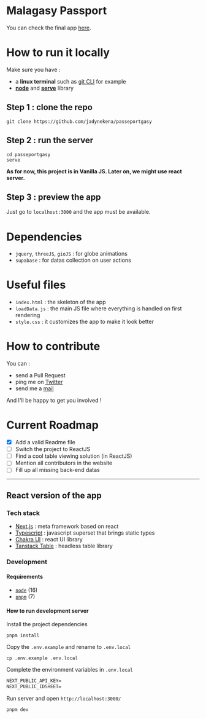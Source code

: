 # Malagasy Passport

You can check the final app [here](https://malagasypassport.ml).

# How to run it locally

Make sure you have :

- a **linux terminal** such as [git CLI](https://git-scm.com/downloads) for example
- [**node**](https://nodejs.org/en/download/) and [**serve**](https://www.npmjs.com/package/serve) library

## Step 1 : clone the repo

```
git clone https://github.com/jadynekena/passeportgasy
```

## Step 2 : run the server

```
cd passeportgasy
serve
```

**As for now, this project is in Vanilla JS. Later on, we might use react server.**

## Step 3 : preview the app

Just go to `localhost:3000` and the app must be available.

# Dependencies

- `jquery`, `threeJS`, `gioJS` : for globe animations
- `supabase` : for datas collection on user actions

# Useful files

- `index.html` : the skeleton of the app
- `loadData.js` : the main JS file where everything is handled on first rendering
- `style.css` : it customizes the app to make it look better

# How to contribute

You can :

- send a Pull Request
- ping me on [Twitter](https://twitter.com/JadyRama)
- send me a [mail](mailto:contact@jadynekena.com)

And I'll be happy to get you involved !

# Current Roadmap

- [x] Add a valid Readme file
- [ ] Switch the project to ReactJS
- [ ] Find a cool table viewing solution (in ReactJS)
- [ ] Mention all contributors in the website
- [ ] Fill up all missing back-end datas

---

## React version of the app

### Tech stack

- [Next.js](https://nextjs.org/) : meta framework based on react
- [Typescript](https://www.typescriptlang.org/) : javascript superset that brings static types
- [Chakra UI](https://chakra-ui.com/) : react UI library
- [Tanstack Table](https://tanstack.com/table/v8) : headless table library

### Development

#### Requirements

- [`node`](https://nodejs.org/en/download/) (16)
- [`pnpm`](https://pnpm.io/installation) (7)

#### How to run development server

Install the project dependencies

```shell
pnpm install
```

Copy the `.env.example` and rename to `.env.local`

```shell
cp .env.example .env.local
```

Complete the environment variables in `.env.local`

```txt
NEXT_PUBLIC_API_KEY=
NEXT_PUBLIC_IDSHEET=
```

Run server and open `http://localhost:3000/`

```shell
pnpm dev
```
